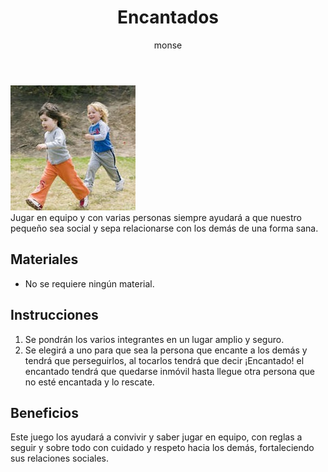 ﻿---
layout: post
title:  "Encantados"
tags: [interpersonal]
categories: [infantes, actividad]
author: monse
image: /assets/posts/2020-08-17-encantados.jpeg
hidden: true
---
![Actividad de encantados](/assets/posts/2020-08-17-encantados.jpeg)<br/>
Jugar en equipo y con varias personas siempre ayudará a que nuestro pequeño sea social y sepa relacionarse con los demás de una forma sana.

## Materiales 
- No se requiere ningún material. 

## Instrucciones
1. Se pondrán los varios integrantes en un lugar amplio y seguro. 
2. Se elegirá a uno para que sea la persona que encante a los demás y tendrá que perseguirlos, al tocarlos tendrá que decir ¡Encantado! el encantado tendrá que quedarse inmóvil hasta llegue otra persona que no esté encantada y lo rescate.

## Beneficios
Este juego los ayudará a convivir y saber jugar en equipo, con reglas a seguir y sobre todo con cuidado y respeto hacia los demás, fortaleciendo sus relaciones sociales.